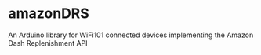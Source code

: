 # amazonDRS
An Arduino library for WiFi101 connected devices implementing the Amazon Dash Replenishment API 
